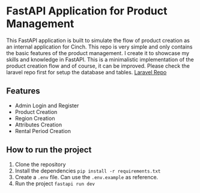 # FastAPI Application for Product Management

This FastAPI application is built to simulate the flow of product creation as an internal application for Cinch.
This repo is very simple and only contains the basic features of the product management. I create it to showcase my skills and knowledge in FastAPI.
This is a minimalistic implementation of the product creation flow and of course, it can be improved.
Please check the laravel repo first for setup the database and tables.
[Laravel Repo](https://github.com/ardiantutomo/cinch-assignment)

## Features

- Admin Login and Register
- Product Creation
- Region Creation
- Attributes Creation
- Rental Period Creation

## How to run the project

1. Clone the repository
2. Install the dependencies `pip install -r requirements.txt`
3. Create a `.env` file. Can use the `.env.example` as reference.
4. Run the project `fastapi run dev`
